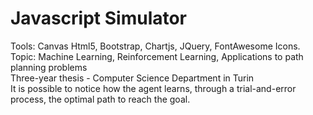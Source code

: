 # Javascript Simulator
Tools: Canvas Html5, Bootstrap, Chartjs, JQuery, FontAwesome Icons.<br>
Topic: Machine Learning, Reinforcement Learning, Applications to path planning problems<br>
Three-year thesis - Computer Science Department in Turin<br>
It is possible to notice how the agent learns, through a trial-and-error process, the optimal path to reach the goal.<br>
